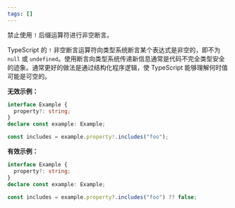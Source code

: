```yaml
---
tags: []
---
```


禁止使用 `!` 后缀运算符进行非空断言。

TypeScript 的 `!` 非空断言运算符向类型系统断言某个表达式是非空的，即不为 `null` 或 `undefined`。使用断言向类型系统传递新信息通常是代码不完全类型安全的迹象。通常更好的做法是通过结构化程序逻辑，使 TypeScript 能够理解何时值可能是可空的。

**无效示例：**

```typescript
interface Example {
  property?: string;
}
declare const example: Example;

const includes = example.property!.includes("foo");
```

**有效示例：**

```typescript
interface Example {
  property?: string;
}
declare const example: Example;

const includes = example.property?.includes("foo") ?? false;
```